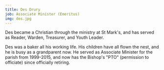 ```yaml
---
title: Des Drury
job: Associate Minister (Emeritus)
img: des.jpg
---
```

Des became a Christian through the ministry at St Mark's, and has served as Reader, Warden, Treasurer, and Youth Leader.

Des was a baker all his working life. His children have all flown the nest, and he is busy as a grandparent now. He served as Associate Minister for the parish from 1999-2015, and now has the Bishop's "PTO" (permission to officiate) since officially retiring.
